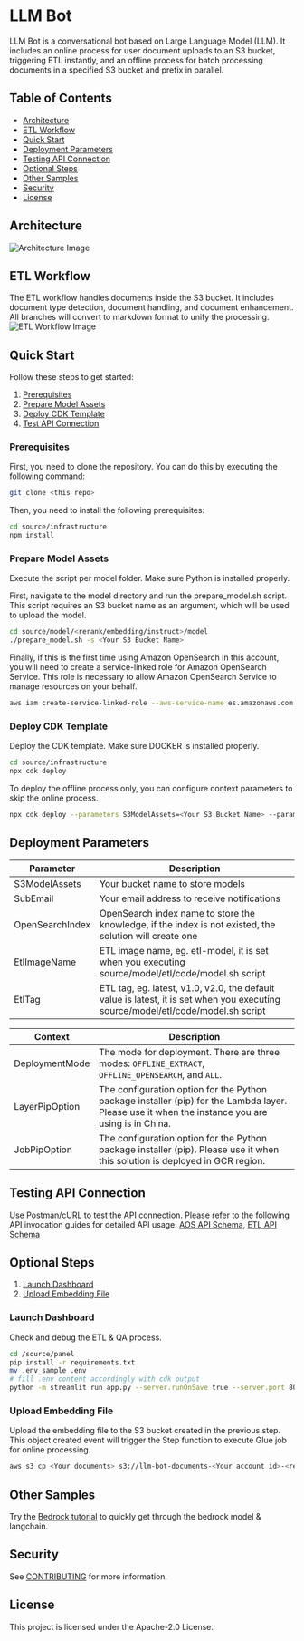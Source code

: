 # LLM Bot

LLM Bot is a conversational bot based on Large Language Model (LLM). It includes an online process for user document uploads to an S3 bucket, triggering ETL instantly, and an offline process for batch processing documents in a specified S3 bucket and prefix in parallel.

## Table of Contents
- [Architecture](#architecture)
- [ETL Workflow](#etl-workflow)
- [Quick Start](#quick-start)
- [Deployment Parameters](#deployment-parameters)
- [Testing API Connection](#testing-api-connection)
- [Optional Steps](#optional-steps)
- [Other Samples](#other-samples)
- [Security](#security)
- [License](#license)

## Architecture
![Architecture Image](https://github.com/aws-samples/llm-bot/assets/23544182/f1b52f91-cc20-409b-bb28-8e7810e34543)

## ETL Workflow
The ETL workflow handles documents inside the S3 bucket. It includes document type detection, document handling, and document enhancement. All branches will convert to markdown format to unify the processing.
![ETL Workflow Image](https://github.com/aws-samples/llm-bot/assets/23544182/f35915ee-69ef-4f15-af83-e0df1d1249be)

## Quick Start
Follow these steps to get started:

1. [Prerequisites](#prerequisites)
2. [Prepare Model Assets](#prepare-model-assets)
3. [Deploy CDK Template](#deploy-cdk-template)
4. [Test API Connection](#testing-api-connection)

### Prerequisites
First, you need to clone the repository. You can do this by executing the following command:
```bash
git clone <this repo>
```

Then, you need to install the following prerequisites:
```bash
cd source/infrastructure
npm install
```

### Prepare Model Assets
Execute the script per model folder. Make sure Python is installed properly.

First, navigate to the model directory and run the prepare_model.sh script. This script requires an S3 bucket name as an argument, which will be used to upload the model.

```bash
cd source/model/<rerank/embedding/instruct>/model
./prepare_model.sh -s <Your S3 Bucket Name>
```

Finally, if this is the first time using Amazon OpenSearch in this account, you will need to create a service-linked role for Amazon OpenSearch Service. This role is necessary to allow Amazon OpenSearch Service to manage resources on your behalf.

```bash
aws iam create-service-linked-role --aws-service-name es.amazonaws.com
```

### Deploy CDK Template
Deploy the CDK template. Make sure DOCKER is installed properly.

```bash
cd source/infrastructure
npx cdk deploy 
```

To deploy the offline process only, you can configure context parameters to skip the online process. 

```bash
npx cdk deploy --parameters S3ModelAssets=<Your S3 Bucket Name> --parameters SubEmail=<Your email address> --parameters OpenSearchIndex=<Your OpenSearch Index Name> --parameters EtlImageName=<Your ETL model name> --parameters ETLTag=<Your ETL tag name> --context DeploymentMode="OFFLINE_EXTRACT"

```

## Deployment Parameters
| Parameter | Description |
|-|-|
| S3ModelAssets | Your bucket name to store models |
| SubEmail | Your email address to receive notifications |
| OpenSearchIndex | OpenSearch index name to store the knowledge, if the index is not existed, the solution will create one |
| EtlImageName | ETL image name, eg. etl-model, it is set when you executing source/model/etl/code/model.sh script |
| EtlTag | ETL tag, eg. latest, v1.0, v2.0, the default value is latest, it is set when you executing source/model/etl/code/model.sh script |

| Context | Description |
|---------|-------------|
| DeploymentMode | The mode for deployment. There are three modes: `OFFLINE_EXTRACT`, `OFFLINE_OPENSEARCH`, and `ALL`. |
| LayerPipOption | The configuration option for the Python package installer (pip) for the Lambda layer. Please use it when the instance you are using is in China. |
| JobPipOption | The configuration option for the Python package installer (pip). Please use it when this solution is deployed in GCR region. |


## Testing API Connection
Use Postman/cURL to test the API connection. Please refer to the following API invocation guides for detailed API usage: [AOS API Schema](https://github.com/aws-samples/llm-bot/tree/main/docs/AOS_API_SCHEMA.md), [ETL API Schema](https://github.com/aws-samples/llm-bot/tree/main/docs/ETL_API_SCHEMA.md)

## Optional Steps
1. [Launch Dashboard](#launch-dashboard)
2. [Upload Embedding File](#upload-embedding-file)

### Launch Dashboard
Check and debug the ETL & QA process.

```bash
cd /source/panel
pip install -r requirements.txt
mv .env_sample .env
# fill .env content accordingly with cdk output
python -m streamlit run app.py --server.runOnSave true --server.port 8088 --browser.gatherUsageStats false --server.fileWatcherType none
```

### Upload Embedding File
Upload the embedding file to the S3 bucket created in the previous step. This object created event will trigger the Step function to execute Glue job for online processing.

```bash
aws s3 cp <Your documents> s3://llm-bot-documents-<Your account id>-<region>/<Your S3 bucket prefix>/
```

## Other Samples
Try the [Bedrock tutorial](https://github.com/aws-samples/llm-bot/blob/main/sample/bedrock-tuturial.ipynb) to quickly get through the bedrock model & langchain.

## Security
See [CONTRIBUTING](CONTRIBUTING.md#security-issue-notifications) for more information.

## License
This project is licensed under the Apache-2.0 License.